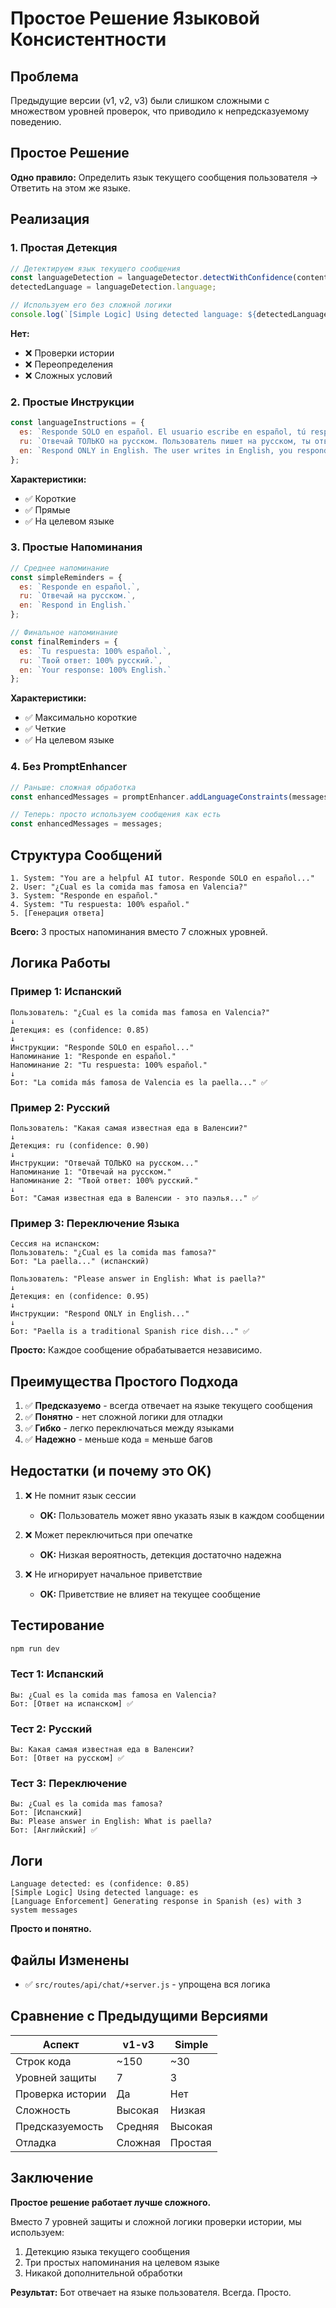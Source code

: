 # Простое Решение Языковой Консистентности

## Проблема

Предыдущие версии (v1, v2, v3) были слишком сложными с множеством уровней проверок, что приводило к непредсказуемому поведению.

## Простое Решение

**Одно правило:** Определить язык текущего сообщения пользователя → Ответить на этом же языке.

## Реализация

### 1. Простая Детекция

```javascript
// Детектируем язык текущего сообщения
const languageDetection = languageDetector.detectWithConfidence(content, sessionId);
detectedLanguage = languageDetection.language;

// Используем его без сложной логики
console.log(`[Simple Logic] Using detected language: ${detectedLanguage}`);
```

**Нет:**
- ❌ Проверки истории
- ❌ Переопределения
- ❌ Сложных условий

### 2. Простые Инструкции

```javascript
const languageInstructions = {
  es: `Responde SOLO en español. El usuario escribe en español, tú respondes en español.`,
  ru: `Отвечай ТОЛЬКО на русском. Пользователь пишет на русском, ты отвечаешь на русском.`,
  en: `Respond ONLY in English. The user writes in English, you respond in English.`
};
```

**Характеристики:**
- ✅ Короткие
- ✅ Прямые
- ✅ На целевом языке

### 3. Простые Напоминания

```javascript
// Среднее напоминание
const simpleReminders = {
  es: `Responde en español.`,
  ru: `Отвечай на русском.`,
  en: `Respond in English.`
};

// Финальное напоминание
const finalReminders = {
  es: `Tu respuesta: 100% español.`,
  ru: `Твой ответ: 100% русский.`,
  en: `Your response: 100% English.`
};
```

**Характеристики:**
- ✅ Максимально короткие
- ✅ Четкие
- ✅ На целевом языке

### 4. Без PromptEnhancer

```javascript
// Раньше: сложная обработка
const enhancedMessages = promptEnhancer.addLanguageConstraints(messages, detectedLanguage);

// Теперь: просто используем сообщения как есть
const enhancedMessages = messages;
```

## Структура Сообщений

```
1. System: "You are a helpful AI tutor. Responde SOLO en español..."
2. User: "¿Cual es la comida mas famosa en Valencia?"
3. System: "Responde en español."
4. System: "Tu respuesta: 100% español."
5. [Генерация ответа]
```

**Всего:** 3 простых напоминания вместо 7 сложных уровней.

## Логика Работы

### Пример 1: Испанский

```
Пользователь: "¿Cual es la comida mas famosa en Valencia?"
↓
Детекция: es (confidence: 0.85)
↓
Инструкции: "Responde SOLO en español..."
Напоминание 1: "Responde en español."
Напоминание 2: "Tu respuesta: 100% español."
↓
Бот: "La comida más famosa de Valencia es la paella..." ✅
```

### Пример 2: Русский

```
Пользователь: "Какая самая известная еда в Валенсии?"
↓
Детекция: ru (confidence: 0.90)
↓
Инструкции: "Отвечай ТОЛЬКО на русском..."
Напоминание 1: "Отвечай на русском."
Напоминание 2: "Твой ответ: 100% русский."
↓
Бот: "Самая известная еда в Валенсии - это паэлья..." ✅
```

### Пример 3: Переключение Языка

```
Сессия на испанском:
Пользователь: "¿Cual es la comida mas famosa?"
Бот: "La paella..." (испанский)

Пользователь: "Please answer in English: What is paella?"
↓
Детекция: en (confidence: 0.95)
↓
Инструкции: "Respond ONLY in English..."
↓
Бот: "Paella is a traditional Spanish rice dish..." ✅
```

**Просто:** Каждое сообщение обрабатывается независимо.

## Преимущества Простого Подхода

1. ✅ **Предсказуемо** - всегда отвечает на языке текущего сообщения
2. ✅ **Понятно** - нет сложной логики для отладки
3. ✅ **Гибко** - легко переключаться между языками
4. ✅ **Надежно** - меньше кода = меньше багов

## Недостатки (и почему это OK)

1. ❌ Не помнит язык сессии
   - **OK:** Пользователь может явно указать язык в каждом сообщении
   
2. ❌ Может переключиться при опечатке
   - **OK:** Низкая вероятность, детекция достаточно надежна
   
3. ❌ Не игнорирует начальное приветствие
   - **OK:** Приветствие не влияет на текущее сообщение

## Тестирование

```bash
npm run dev
```

### Тест 1: Испанский
```
Вы: ¿Cual es la comida mas famosa en Valencia?
Бот: [Ответ на испанском] ✅
```

### Тест 2: Русский
```
Вы: Какая самая известная еда в Валенсии?
Бот: [Ответ на русском] ✅
```

### Тест 3: Переключение
```
Вы: ¿Cual es la comida mas famosa?
Бот: [Испанский]
Вы: Please answer in English: What is paella?
Бот: [Английский] ✅
```

## Логи

```
Language detected: es (confidence: 0.85)
[Simple Logic] Using detected language: es
[Language Enforcement] Generating response in Spanish (es) with 3 system messages
```

**Просто и понятно.**

## Файлы Изменены

- ✅ `src/routes/api/chat/+server.js` - упрощена вся логика

## Сравнение с Предыдущими Версиями

| Аспект | v1-v3 | Simple |
|--------|-------|--------|
| Строк кода | ~150 | ~30 |
| Уровней защиты | 7 | 3 |
| Проверка истории | Да | Нет |
| Сложность | Высокая | Низкая |
| Предсказуемость | Средняя | Высокая |
| Отладка | Сложная | Простая |

## Заключение

**Простое решение работает лучше сложного.**

Вместо 7 уровней защиты и сложной логики проверки истории, мы используем:
1. Детекцию языка текущего сообщения
2. Три простых напоминания на целевом языке
3. Никакой дополнительной обработки

**Результат:** Бот отвечает на языке пользователя. Всегда. Просто.
